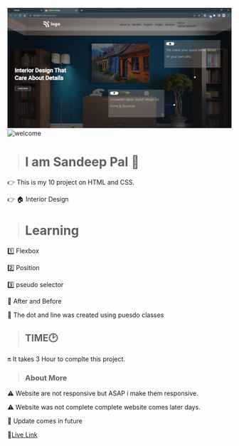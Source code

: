 ![thumbnail](./images/thumbnail.png)
![welcome](https://img.shields.io/badge/Hello-Welcome-brightgreen)

> # I am Sandeep Pal 🙏
👉 This is my 10 project on HTML and CSS.

👉 🏠 Interior Design 

> # Learning
1️⃣ Flexbox 

2️⃣ Position 

3️⃣ pseudo selector
  
  🌌 After and Before 

  🌌 The dot and line was created using puesdo classes


> ## TIME🕑

🔛 It takes 3 Hour to complte this project.

> ### About More
⚠️ Website are not responsive but ASAP i make them responsive.

⚠️ Website was not complete complete website comes later days.

🔁 Update comes in future 


🔗[Live Link](https://dreamy-piroshki-5a956c.netlify.app/)